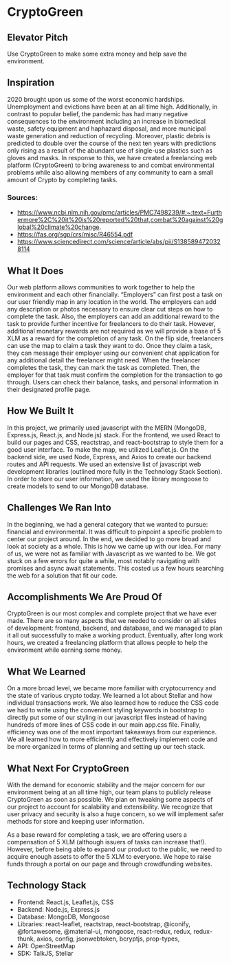 # CryptoGreen
## Elevator Pitch

Use CryptoGreen to make some extra money and help save the environment.

## Inspiration

2020 brought upon us some of the worst economic hardships. Unemployment and evictions have been at an all time high.  Additionally, in contrast to popular belief, the pandemic has had many negative consequences to the environment including an increase in biomedical waste, safety equipment and haphazard disposal, and more municipal waste generation and reduction of recycling.  Moreover, plastic debris is predicted to double over the course of the next ten years with predictions only rising as a result of the abundant use of single-use plastics such as gloves and masks. In response to this, we have created a freelancing web platform (CryptoGreen) to bring awareness to and combat environmental problems while also allowing members of any community to earn a small amount of Crypto by completing tasks. 

### Sources:
* https://www.ncbi.nlm.nih.gov/pmc/articles/PMC7498239/#:~:text=Furthermore%2C%20it%20is%20reported%20that,combat%20against%20global%20climate%20change.
* https://fas.org/sgp/crs/misc/R46554.pdf
* https://www.sciencedirect.com/science/article/abs/pii/S1385894720328114

## What It Does

Our web platform allows communities to work together to help the environment and each other financially.  “Employers” can first post a task on our user friendly map in any location in the world.  The employers can add any description or photos necessary to ensure clear cut steps on how to complete the task.  Also, the employers can add an additional reward to the task to provide further incentive for freelancers to do their task.  However, additional monetary rewards are not required as we will provide a base of 5 XLM as a reward for the completion of any task.  On the flip side, freelancers can use the map to claim a task they want to do.  Once they claim a task, they can message their employer using our convenient chat application for any additional detail the freelancer might need.  When the freelancer completes the task, they can mark the task as completed.  Then, the employer for that task must confirm the completion for the transaction to go through.  Users can check their balance, tasks, and personal information in their designated profile page. 

## How We Built It

In this project, we primarily used javascript with the MERN (MongoDB, Express.js, React.js, and Node.js) stack.  For the frontend, we used React to build our pages and CSS, reactstrap, and react-bootstrap to style them for a good user interface.  To make the map, we utilized Leaflet.js.  On the backend side, we used Node, Express, and Axios to create our backend routes and API requests.  We used an extensive list of javascript web development libraries (outlined more fully in the Technology Stack Section).  In order to store our user information, we used the library mongoose to create models to send to our MongoDB database.

## Challenges We Ran Into

In the beginning, we had a general category that we wanted to pursue: financial and environmental.  It was difficult to pinpoint a specific problem to center our project around.  In the end, we decided to go more broad and look at society as a whole.  This is how we came up with our idea.  For many of us, we were not as familiar with Javascript as we wanted to be.  We got stuck on a few errors for quite a while, most notably navigating with promises and async await statements.  This costed us a few hours searching the web for a solution that fit our code.  

## Accomplishments We Are Proud Of

CryptoGreen is our most complex and complete project that we have ever made.  There are so many aspects that we needed to consider on all sides of development: frontend, backend, and database, and we managed to plan it all out successfully to make a working product.  Eventually, after long work hours, we created a freelancing platform that allows people to help the environment while earning some money.

## What We Learned
On a more broad level, we became more familiar with cryptocurrency and the state of various crypto today.  We learned a lot about Stellar and how individual transactions work.  We also learned how to reduce the CSS code we had to write using the convenient styling keywords in bootstrap to directly put some of our styling in our javascript files instead of having hundreds of more lines of CSS code in our main app.css file.  Finally, efficiency was one of the most important takeaways from our experience.  We all learned how to more efficiently and effectively implement code and be more organized in terms of planning and setting up our tech stack.  

## What Next For CryptoGreen
With the demand for economic stability and the major concern for our environment being at an all time high, our team plans to publicly release CryptoGreen as soon as possible.  We plan on tweaking some aspects of our project to account for scalability and extensibility.  We recognize that user privacy and security is also a huge concern, so we will implement safer methods for store and keeping user information.

As a base reward for completing a task, we are offering users a compensation of 5 XLM (although issuers of tasks can increase that!). However, before being able to expand our product to the public, we need to acquire enough assets to offer the 5 XLM to everyone. We hope to raise funds through a portal on our page and through crowdfunding websites. 

## Technology Stack 
* Frontend: React.js, Leaflet.js, CSS
* Backend: Node.js, Express.js 
* Database: MongoDB, Mongoose
* Libraries: react-leaflet, reactstrap, react-bootstrap, @iconify, @fortawesome, @material-ui, mongoose, react-redux, redux, redux-thunk, axios, config, jsonwebtoken, bcryptjs, prop-types, 
* API: OpenStreetMap
* SDK: TalkJS, Stellar
